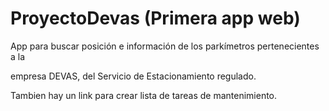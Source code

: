 # ProyectoDevas (Primera app web)


App para buscar posición e información de los parkímetros pertenecientes a la 

empresa DEVAS, del Servicio de Estacionamiento regulado.

Tambien hay un link para crear lista de tareas de mantenimiento.
